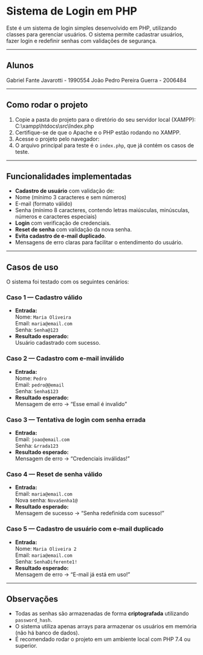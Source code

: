 # Sistema de Login em PHP

Este é um sistema de login simples desenvolvido em PHP, utilizando classes para gerenciar usuários. O sistema permite cadastrar usuários, fazer login e redefinir senhas com validações de segurança.

---

## Alunos
Gabriel Fante Javarotti - 1990554
João Pedro Pereira Guerra - 2006484

---

## Como rodar o projeto

1. Copie a pasta do projeto para o diretório do seu servidor local (XAMPP):
   C:\xampp\htdocs\src\Index.php
2. Certifique-se de que o Apache e o PHP estão rodando no XAMPP.
3. Acesse o projeto pelo navegador:
4. O arquivo principal para teste é o `index.php`, que já contém os casos de teste.

---

## Funcionalidades implementadas

- **Cadastro de usuário** com validação de:
- Nome (mínimo 3 caracteres e sem números)
- E-mail (formato válido)
- Senha (mínimo 8 caracteres, contendo letras maiúsculas, minúsculas, números e caracteres especiais)
- **Login** com verificação de credenciais.
- **Reset de senha** com validação da nova senha.
- **Evita cadastro de e-mail duplicado**.
- Mensagens de erro claras para facilitar o entendimento do usuário.

---

## Casos de uso

O sistema foi testado com os seguintes cenários:

### Caso 1 — Cadastro válido

- **Entrada:**  
  Nome: `Maria Oliveira`  
  Email: `maria@email.com`  
  Senha: `Senha@123`
- **Resultado esperado:**  
  Usuário cadastrado com sucesso.

### Caso 2 — Cadastro com e-mail inválido

- **Entrada:**  
  Nome: `Pedro`  
  Email: `pedro@@email`  
  Senha: `Senha$123`
- **Resultado esperado:**  
  Mensagem de erro → “Esse email é invalido”

### Caso 3 — Tentativa de login com senha errada

- **Entrada:**  
  Email: `joao@email.com`  
  Senha: `&rrada123`
- **Resultado esperado:**  
  Mensagem de erro → “Credenciais inválidas!”

### Caso 4 — Reset de senha válido

- **Entrada:**  
  Email: `maria@email.com`  
  Nova senha: `NovaSenha1@`
- **Resultado esperado:**  
  Mensagem de sucesso → “Senha redefinida com sucesso!”

### Caso 5 — Cadastro de usuário com e-mail duplicado

- **Entrada:**  
  Nome: `Maria Oliveira 2`  
  Email: `maria@email.com`  
  Senha: `SenhaDiferente1!`
- **Resultado esperado:**  
  Mensagem de erro → “E-mail já está em uso!”

---

## Observações

- Todas as senhas são armazenadas de forma **criptografada** utilizando `password_hash`.
- O sistema utiliza apenas arrays para armazenar os usuários em memória (não há banco de dados).
- É recomendado rodar o projeto em um ambiente local com PHP 7.4 ou superior.





